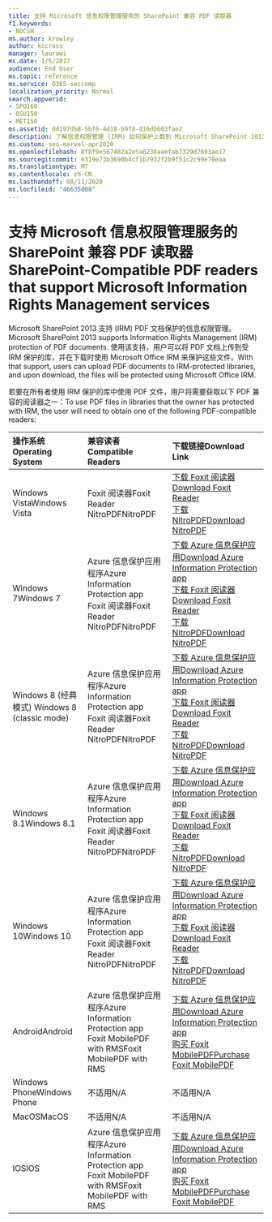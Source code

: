 ```yaml
---
title: 支持 Microsoft 信息权限管理服务的 SharePoint 兼容 PDF 读取器
f1.keywords:
- NOCSH
ms.author: krowley
author: kccross
manager: laurawi
ms.date: 1/5/2017
audience: End User
ms.topic: reference
ms.service: O365-seccomp
localization_priority: Normal
search.appverid:
- SPO160
- OSU150
- MET150
ms.assetid: dd197d58-5bf6-4d18-b9f8-d16db603fae2
description: 了解信息权限管理 (IRM) 如何保护上载到 Microsoft SharePoint 2013 中的受 IRM 保护的库并从中下载的 PDF 文档。
ms.custom: seo-marvel-apr2020
ms.openlocfilehash: 8f8f9e567482a2e5a6238aaefab7329d7693ae17
ms.sourcegitcommit: 6319e73b3690b4cf1b7932f2b9f51c2c99e70eaa
ms.translationtype: MT
ms.contentlocale: zh-CN
ms.lasthandoff: 08/11/2020
ms.locfileid: "46635008"
---
```

# <a name="sharepoint-compatible-pdf-readers-that-support-microsoft-information-rights-management-services"></a><span data-ttu-id="972ec-103">支持 Microsoft 信息权限管理服务的 SharePoint 兼容 PDF 读取器</span><span class="sxs-lookup"><span data-stu-id="972ec-103">SharePoint-Compatible PDF readers that support Microsoft Information Rights Management services</span></span>

<span data-ttu-id="972ec-104">Microsoft SharePoint 2013 支持 (IRM) PDF 文档保护的信息权限管理。</span><span class="sxs-lookup"><span data-stu-id="972ec-104">Microsoft SharePoint 2013 supports Information Rights Management (IRM) protection of PDF documents.</span></span> <span data-ttu-id="972ec-105">使用该支持，用户可以将 PDF 文档上传到受 IRM 保护的库，并在下载时使用 Microsoft Office IRM 来保护这些文件。</span><span class="sxs-lookup"><span data-stu-id="972ec-105">With that support, users can upload PDF documents to IRM-protected libraries, and upon download, the files will be protected using Microsoft Office IRM.</span></span>
  
<span data-ttu-id="972ec-106">若要在所有者使用 IRM 保护的库中使用 PDF 文件，用户将需要获取以下 PDF 兼容的阅读器之一：</span><span class="sxs-lookup"><span data-stu-id="972ec-106">To use PDF files in libraries that the owner has protected with IRM, the user will need to obtain one of the following PDF-compatible readers:</span></span>
  
|<span data-ttu-id="972ec-107">**操作系统**</span><span class="sxs-lookup"><span data-stu-id="972ec-107">**Operating System**</span></span>|<span data-ttu-id="972ec-108">**兼容读者**</span><span class="sxs-lookup"><span data-stu-id="972ec-108">**Compatible Readers**</span></span>|<span data-ttu-id="972ec-109">**下载链接**</span><span class="sxs-lookup"><span data-stu-id="972ec-109">**Download Link**</span></span>|
|:-----|:-----|:-----|
|<span data-ttu-id="972ec-110">Windows Vista</span><span class="sxs-lookup"><span data-stu-id="972ec-110">Windows Vista</span></span>  <br/> |<span data-ttu-id="972ec-111">Foxit 阅读器</span><span class="sxs-lookup"><span data-stu-id="972ec-111">Foxit Reader</span></span>  <br/> <span data-ttu-id="972ec-112">NitroPDF</span><span class="sxs-lookup"><span data-stu-id="972ec-112">NitroPDF</span></span>  <br/> |[<span data-ttu-id="972ec-113">下载 Foxit 阅读器</span><span class="sxs-lookup"><span data-stu-id="972ec-113">Download Foxit Reader</span></span>](https://www.foxitsoftware.com/downloads/#Foxit-PhantomPDF-Business/) <br/> [<span data-ttu-id="972ec-114">下载 NitroPDF</span><span class="sxs-lookup"><span data-stu-id="972ec-114">Download NitroPDF</span></span>](https://www.gonitro.com/pdf-reader) <br/> |
|<span data-ttu-id="972ec-115">Windows 7</span><span class="sxs-lookup"><span data-stu-id="972ec-115">Windows 7</span></span>  <br/> |<span data-ttu-id="972ec-116">Azure 信息保护应用程序</span><span class="sxs-lookup"><span data-stu-id="972ec-116">Azure Information Protection app</span></span>  <br/> <span data-ttu-id="972ec-117">Foxit 阅读器</span><span class="sxs-lookup"><span data-stu-id="972ec-117">Foxit Reader</span></span>  <br/> <span data-ttu-id="972ec-118">NitroPDF</span><span class="sxs-lookup"><span data-stu-id="972ec-118">NitroPDF</span></span>  <br/> |[<span data-ttu-id="972ec-119">下载 Azure 信息保护应用</span><span class="sxs-lookup"><span data-stu-id="972ec-119">Download Azure Information Protection app</span></span>](https://go.microsoft.com/fwlink/?linkid=837797) <br/> [<span data-ttu-id="972ec-120">下载 Foxit 阅读器</span><span class="sxs-lookup"><span data-stu-id="972ec-120">Download Foxit Reader</span></span>](https://www.foxitsoftware.com/downloads/#Foxit-PhantomPDF-Business/) <br/> [<span data-ttu-id="972ec-121">下载 NitroPDF</span><span class="sxs-lookup"><span data-stu-id="972ec-121">Download NitroPDF</span></span>](https://www.gonitro.com/pdf-reader) <br/> |
|<span data-ttu-id="972ec-122">Windows 8 (经典模式) </span><span class="sxs-lookup"><span data-stu-id="972ec-122">Windows 8 (classic mode)</span></span>  <br/> |<span data-ttu-id="972ec-123">Azure 信息保护应用程序</span><span class="sxs-lookup"><span data-stu-id="972ec-123">Azure Information Protection app</span></span>  <br/> <span data-ttu-id="972ec-124">Foxit 阅读器</span><span class="sxs-lookup"><span data-stu-id="972ec-124">Foxit Reader</span></span>  <br/> <span data-ttu-id="972ec-125">NitroPDF</span><span class="sxs-lookup"><span data-stu-id="972ec-125">NitroPDF</span></span>  <br/> |[<span data-ttu-id="972ec-126">下载 Azure 信息保护应用</span><span class="sxs-lookup"><span data-stu-id="972ec-126">Download Azure Information Protection app</span></span>](https://go.microsoft.com/fwlink/?linkid=837797) <br/> [<span data-ttu-id="972ec-127">下载 Foxit 阅读器</span><span class="sxs-lookup"><span data-stu-id="972ec-127">Download Foxit Reader</span></span>](https://www.foxitsoftware.com/downloads/#Foxit-PhantomPDF-Business/) <br/> [<span data-ttu-id="972ec-128">下载 NitroPDF</span><span class="sxs-lookup"><span data-stu-id="972ec-128">Download NitroPDF</span></span>](https://www.gonitro.com/pdf-reader) <br/> |
|<span data-ttu-id="972ec-129">Windows 8.1</span><span class="sxs-lookup"><span data-stu-id="972ec-129">Windows 8.1</span></span>  <br/> |<span data-ttu-id="972ec-130">Azure 信息保护应用程序</span><span class="sxs-lookup"><span data-stu-id="972ec-130">Azure Information Protection app</span></span>  <br/> <span data-ttu-id="972ec-131">Foxit 阅读器</span><span class="sxs-lookup"><span data-stu-id="972ec-131">Foxit Reader</span></span>  <br/> <span data-ttu-id="972ec-132">NitroPDF</span><span class="sxs-lookup"><span data-stu-id="972ec-132">NitroPDF</span></span>  <br/> |[<span data-ttu-id="972ec-133">下载 Azure 信息保护应用</span><span class="sxs-lookup"><span data-stu-id="972ec-133">Download Azure Information Protection app</span></span>](https://go.microsoft.com/fwlink/?linkid=837797) <br/> [<span data-ttu-id="972ec-134">下载 Foxit 阅读器</span><span class="sxs-lookup"><span data-stu-id="972ec-134">Download Foxit Reader</span></span>](https://www.foxitsoftware.com/downloads/#Foxit-PhantomPDF-Business/) <br/> [<span data-ttu-id="972ec-135">下载 NitroPDF</span><span class="sxs-lookup"><span data-stu-id="972ec-135">Download NitroPDF</span></span>](https://www.gonitro.com/pdf-reader) <br/> |
|<span data-ttu-id="972ec-136">Windows 10</span><span class="sxs-lookup"><span data-stu-id="972ec-136">Windows 10</span></span>  <br/> |<span data-ttu-id="972ec-137">Azure 信息保护应用程序</span><span class="sxs-lookup"><span data-stu-id="972ec-137">Azure Information Protection app</span></span>  <br/> <span data-ttu-id="972ec-138">Foxit 阅读器</span><span class="sxs-lookup"><span data-stu-id="972ec-138">Foxit Reader</span></span>  <br/> <span data-ttu-id="972ec-139">NitroPDF</span><span class="sxs-lookup"><span data-stu-id="972ec-139">NitroPDF</span></span>  <br/> |[<span data-ttu-id="972ec-140">下载 Azure 信息保护应用</span><span class="sxs-lookup"><span data-stu-id="972ec-140">Download Azure Information Protection app</span></span>](https://go.microsoft.com/fwlink/?linkid=837797) <br/> [<span data-ttu-id="972ec-141">下载 Foxit 阅读器</span><span class="sxs-lookup"><span data-stu-id="972ec-141">Download Foxit Reader</span></span>](https://www.foxitsoftware.com/downloads/#Foxit-PhantomPDF-Business/) <br/> [<span data-ttu-id="972ec-142">下载 NitroPDF</span><span class="sxs-lookup"><span data-stu-id="972ec-142">Download NitroPDF</span></span>](https://www.gonitro.com/pdf-reader) <br/> |
|<span data-ttu-id="972ec-143">Android</span><span class="sxs-lookup"><span data-stu-id="972ec-143">Android</span></span>  <br/> |<span data-ttu-id="972ec-144">Azure 信息保护应用程序</span><span class="sxs-lookup"><span data-stu-id="972ec-144">Azure Information Protection app</span></span>  <br/> <span data-ttu-id="972ec-145">Foxit MobilePDF with RMS</span><span class="sxs-lookup"><span data-stu-id="972ec-145">Foxit MobilePDF with RMS</span></span>  <br/> |[<span data-ttu-id="972ec-146">下载 Azure 信息保护应用</span><span class="sxs-lookup"><span data-stu-id="972ec-146">Download Azure Information Protection app</span></span>](https://go.microsoft.com/fwlink/?linkid=836827) <br/> [<span data-ttu-id="972ec-147">购买 Foxit MobilePDF</span><span class="sxs-lookup"><span data-stu-id="972ec-147">Purchase Foxit MobilePDF</span></span>](https://play.google.com/store/apps/details?id=com.foxit.mobile.pdf.lite) <br/> |
|<span data-ttu-id="972ec-148">Windows Phone</span><span class="sxs-lookup"><span data-stu-id="972ec-148">Windows Phone</span></span>  <br/> |<span data-ttu-id="972ec-149">不适用</span><span class="sxs-lookup"><span data-stu-id="972ec-149">N/A</span></span>  <br/> |<span data-ttu-id="972ec-150">不适用</span><span class="sxs-lookup"><span data-stu-id="972ec-150">N/A</span></span>  <br/> |
|<span data-ttu-id="972ec-151">MacOS</span><span class="sxs-lookup"><span data-stu-id="972ec-151">MacOS</span></span>  <br/> |<span data-ttu-id="972ec-152">不适用</span><span class="sxs-lookup"><span data-stu-id="972ec-152">N/A</span></span>  <br/> |<span data-ttu-id="972ec-153">不适用</span><span class="sxs-lookup"><span data-stu-id="972ec-153">N/A</span></span>  <br/> |
|<span data-ttu-id="972ec-154">IOS</span><span class="sxs-lookup"><span data-stu-id="972ec-154">IOS</span></span>  <br/> |<span data-ttu-id="972ec-155">Azure 信息保护应用程序</span><span class="sxs-lookup"><span data-stu-id="972ec-155">Azure Information Protection app</span></span>  <br/> <span data-ttu-id="972ec-156">Foxit MobilePDF with RMS</span><span class="sxs-lookup"><span data-stu-id="972ec-156">Foxit MobilePDF with RMS</span></span>  <br/> |[<span data-ttu-id="972ec-157">下载 Azure 信息保护应用</span><span class="sxs-lookup"><span data-stu-id="972ec-157">Download Azure Information Protection app</span></span>](https://go.microsoft.com/fwlink/?linkid=836828) <br/> [<span data-ttu-id="972ec-158">购买 Foxit MobilePDF</span><span class="sxs-lookup"><span data-stu-id="972ec-158">Purchase Foxit MobilePDF</span></span>](https://play.google.com/store/apps/details?id=com.foxit.mobile.pdf.lite) <br/> |
   
